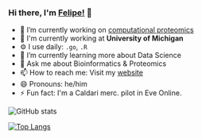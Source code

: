 ### Hi there, I'm [Felipe!](https://prvst.github.io) 👋

- 🔭 I’m currently working on [computational proteomics](https://www.nesvilab.org/)
- 🏢 I'm currently working at **University of Michigan**
- ⚙️ I use daily: `.go`, `.R`
- 🌱 I’m currently learning more about Data Science
- 💬 Ask me about Bioinformatics & Proteomics
- 📫 How to reach me: Visit my [website](https://prvst.github.io)
- 😄 Pronouns: he/him
- ⚡ Fun fact: I'm a Caldari merc. pilot in Eve Online.

<!--
- 👯 I’m looking to collaborate on 
- 🤔 I’m looking for help with ...
- ⚡ Fun fact: ...
-->

![GitHub stats](https://github-readme-stats.vercel.app/api?username=prvst&count_private=true&show_icons=true&include_all_commits=true)


[![Top Langs](https://github-readme-stats.vercel.app/api/top-langs/?username=prvst&count_private=true&langs_count=10&layout=compact)](https://github.com/prvst/github-readme-stats)
